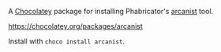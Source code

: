 A [Chocolatey](https://chocolatey.org/) package for installing Phabricator's [arcanist](https://secure.phabricator.com/book/phabricator/article/arcanist/) tool.

https://chocolatey.org/packages/arcanist

Install with `choco install arcanist`.
